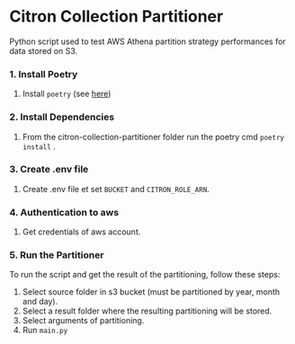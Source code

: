 # Citron Collection Partitioner
Python script used to test AWS Athena partition strategy performances for data stored on S3.

### 1. Install Poetry
1. Install `poetry` (see [here](https://python-poetry.org/docs/#installation))

### 2. Install Dependencies
1. From the citron-collection-partitioner folder run the poetry cmd `poetry install` .

### 3. Create .env file
1. Create .env file et set `BUCKET` and `CITRON_ROLE_ARN`.

### 4. Authentication to aws
1. Get credentials of aws account.

### 5. Run the Partitioner
To run the script and get the result of the partitioning, follow these steps:
1. Select source folder in s3 bucket (must be partitioned by year, month and day).
2. Select a result folder where the resulting partitioning will be stored.
3. Select arguments of partitioning.
4. Run `main.py`